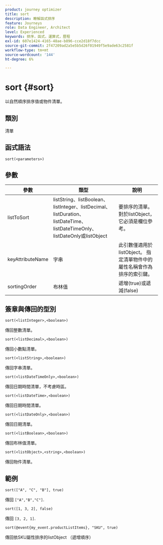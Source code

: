 ```yaml
---
product: journey optimizer
title: sort
description: 瞭解函式排序
feature: Journeys
role: Data Engineer, Architect
level: Experienced
keywords: 排序，函式，運算式，歷程
exl-id: 607e1424-4165-48ae-b896-cce2d18f7dcc
source-git-commit: 2f47209ad2a5e5b5d26f01949f5e9ade63c2581f
workflow-type: tm+mt
source-wordcount: '144'
ht-degree: 6%

---
```


# sort {#sort}

以自然順序排序值或物件清單。

## 類別

清單

## 函式語法

`sort(<parameters>)`

## 參數

| 參數 | 類型 | 說明 |
|-----------|------------------|------------------|
| listToSort | listString、listBoolean、listInteger、listDecimal、listDuration、listDateTime、listDateTimeOnly、listDateOnly或listObject | 要排序的清單。 對於listObject，它必須是欄位參考。 |
| keyAttributeName | 字串 | 此引數僅適用於listObject。 指定清單物件中的屬性名稱會作為排序的索引鍵。 |
| sortingOrder | 布林值 | 遞增(true)或遞減(false) |

## 簽章與傳回的型別

`sort(<listInteger>,<boolean>)`

傳回整數清單。

`sort(<listDecimal>,<boolean>)`

傳回小數點清單。

`sort(<listString>,<boolean>)`

傳回字串清單。

`sort(<listDateTimeOnly>,<boolean>)`

傳回日期時間清單，不考慮時區。

`sort(<listDateTime>,<boolean>)`

傳回日期時間清單。

`sort(<listDateOnly>,<boolean>)`

傳回日期清單。

`sort(<listBoolean>,<boolean>)`

傳回布林值清單。

`sort(<listObject>,<string>,<boolean>)`

傳回物件清單。

## 範例

`sort(["A", "C", "B"], true)`

傳回 `["A","B","C"]`.

`sort([1, 3, 2], false)`

傳回 `[3, 2, 1]`.

`sort(@event{my_event.productListItems}, "SKU", true)`

傳回依SKU屬性排序的listObject （遞增順序）

